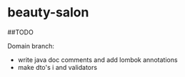 # beauty-salon

##TODO

Domain branch:

- write java doc comments and add lombok annotations
- make dto's i and validators